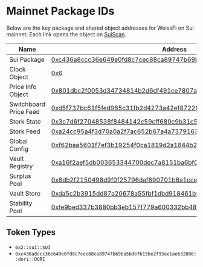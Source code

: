 # Mainnet Package IDs

Below are the key package and shared object addresses for WeissFi on Sui mainnet. Each link opens the object on [SuiScan](https://suiscan.xyz).

| Name | Address |
|------|---------|
| Sui Package | [0xc436a8ccc36e649e0fd8c7cec88ca89747b69ba5bdefb15be2f93ae1ae632800](https://suiscan.xyz/mainnet/object/0xc436a8ccc36e649e0fd8c7cec88ca89747b69ba5bdefb15be2f93ae1ae632800) |
| Clock Object | [0x6](https://suiscan.xyz/mainnet/object/0x6) |
| Price Info Object | [0x801dbc2f0053d34734814b2d6df491ce7807a725fe9a01ad74a07e9c51396c37](https://suiscan.xyz/mainnet/object/0x801dbc2f0053d34734814b2d6df491ce7807a725fe9a01ad74a07e9c51396c37) |
| Switchboard Price Feed | [0xd5f737bc61f5fed965c31fb2d4273a42ef8722f016b1558b565ee4a4dc2fb6cc](https://suiscan.xyz/mainnet/object/0xd5f737bc61f5fed965c31fb2d4273a42ef8722f016b1558b565ee4a4dc2fb6cc) |
| Stork State | [0x3c7d6f27048538f8484142c59cff680c9b31c5353d15470a5a526177f781d1da](https://suiscan.xyz/mainnet/object/0x3c7d6f27048538f8484142c59cff680c9b31c5353d15470a5a526177f781d1da) |
| Stork Feed | [0xa24cc95a4f3d70a0a2f7ac652b67a4a73791631ff06b4ee7f729097311169b81](https://suiscan.xyz/mainnet/object/0xa24cc95a4f3d70a0a2f7ac652b67a4a73791631ff06b4ee7f729097311169b81) |
| Global Config | [0xf62baa5601f7ef3b19254f0ca1819d2a1844b2bbf8c3ac3de623cc466d37509d](https://suiscan.xyz/mainnet/object/0xf62baa5601f7ef3b19254f0ca1819d2a1844b2bbf8c3ac3de623cc466d37509d) |
| Vault Registry | [0xa16f2aef5db003653344700dec7a8151ba6bf029db6bbf8d70025f5a55ff042e](https://suiscan.xyz/mainnet/object/0xa16f2aef5db003653344700dec7a8151ba6bf029db6bbf8d70025f5a55ff042e) |
| Surplus Pool | [0x8db2f2150498d9f0f25796daf890701b6a1cce171a97e25c1bff7a3a06731939](https://suiscan.xyz/mainnet/object/0x8db2f2150498d9f0f25796daf890701b6a1cce171a97e25c1bff7a3a06731939) |
| Vault Store | [0xda5c2b3915dd87a20678a55fbf1dbd918461b96967951c5225b1243ef177c87f](https://suiscan.xyz/mainnet/object/0xda5c2b3915dd87a20678a55fbf1dbd918461b96967951c5225b1243ef177c87f) |
| Stability Pool | [0xfe9bed337b3880bb3eb157f779a600332bb48da14fd04ae20ec8974ce60712ac](https://suiscan.xyz/mainnet/object/0xfe9bed337b3880bb3eb157f779a600332bb48da14fd04ae20ec8974ce60712ac) |

## Token Types

- `0x2::sui::SUI`
- `0xc436a8ccc36e649e0fd8c7cec88ca89747b69ba5bdefb15be2f93ae1ae632800::dori::DORI`
